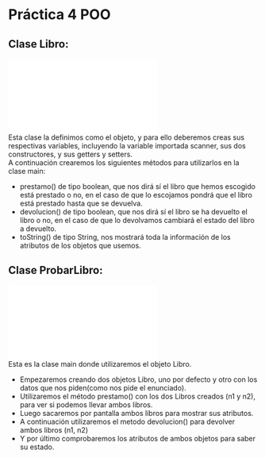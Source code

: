 # Práctica 4  POO
## Clase Libro:
![Imagen 1](/Programacion/P4-POO/T4-POO-Libro/Libro/Libro.java) \
Esta clase la definimos como el objeto, y para ello deberemos creas sus respectivas variables, incluyendo la variable importada scanner, sus dos constructores, y sus getters y setters. \
A continuación crearemos los siguientes métodos para utilizarlos en la clase main:
+ prestamo() de tipo boolean, que nos dirá sí el libro que hemos escogido está prestado o no, en el caso de que lo escojamos pondrá que el libro está prestado hasta que se devuelva.
+ devolucion() de tipo boolean, que nos dirá sí el libro se ha devuelto el libro o no, en el caso de que lo devolvamos cambiará el estado del libro a devuelto.
+ toString() de tipo String, nos mostrará toda la información de los atributos de los objetos que usemos.
## Clase ProbarLibro:
![Imagen 2](/Programacion/P4-POO/T4-POO-Libro/Libro/ProbarLibro.java) \
Esta es la clase main donde utilizaremos el objeto Libro. 
+ Empezaremos creando dos objetos Libro, uno por defecto y otro con los datos que nos piden(como nos pide el enunciado).
+ Utilizaremos el método prestamo() con los dos Libros creados (n1 y n2), para ver si podemos llevar ambos libros.
+ Luego sacaremos por pantalla ambos libros para mostrar sus atributos.
+ A continuación utilizaremos el metodo devolucion() para devolver ambos libros (n1, n2)
+ Y por último comprobaremos los atributos de ambos objetos para saber su estado.
